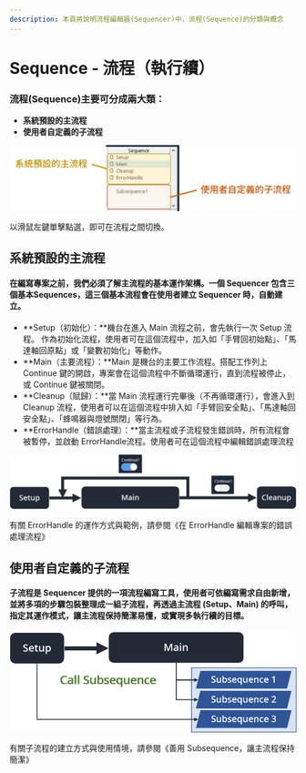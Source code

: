 ```yaml
---
description: 本頁將說明流程編輯器(Sequencer)中，流程(Sequence)的分類與概念
---
```


# Sequence - 流程（執行續）

### 流程\(Sequence\)主要可分成兩大類：

* **系統預設的主流程**
* **使用者自定義的子流程**

![&#x6D41;&#x7A0B;&#x7684;&#x985E;&#x5225;](../../../.gitbook/assets/sequencer_sequences2.png)

以滑鼠左鍵單擊點選，即可在流程之間切換。



## 系統預設的主流程

#### 在編寫專案之前，我們必須了解主流程的基本運作架構。一個 Sequencer 包含三個基本Sequences，這三個基本流程會在使用者建立 Sequencer 時，自動建立。

* **Setup（初始化）：**機台在進入 Main 流程之前，會先執行一次 Setup 流程。 作為初始化流程，使用者可在這個流程中，加入如「手臂回初始點」、「馬達軸回原點」或「變數初始化」等動作。
* **Main（主要流程）：**Main 是機台的主要工作流程。搭配工作列上 Continue 鍵的開啟，專案會在這個流程中不斷循環運行，直到流程被停止，或 Continue 鍵被關閉。
* **Cleanup（賦歸）：**當 Main 流程運行完畢後（不再循環運行），會進入到 Cleanup 流程，使用者可以在這個流程中排入如「手臂回安全點」、「馬達軸回安全點」、「蜂鳴器與燈號關閉」等行為。
* **ErrorHandle（錯誤處理）：**當主流程或子流程發生錯誤時，所有流程會被暫停，並啟動 ErrorHandle流程。使用者可在這個流程中編輯錯誤處理流程

![](../../../.gitbook/assets/sequencer_systemstep%20%281%29.png)

有關 ErrorHandle 的運作方式與範例，請參閱《在 ErrorHandle 編輯專案的錯誤處理流程》



## 使用者自定義的子流程

#### 子流程是 Sequencer 提供的一項流程編寫工具，使用者可依編寫需求自由新增，並將多項的步驟包裝整理成一組子流程，再透過主流程 \(Setup、Main\) 的呼叫，指定其運作模式，讓主流程保持簡潔易懂，或實現多執行續的目標。

![](../../../.gitbook/assets/sequencer_systemcallsub.png)

有關子流程的建立方式與使用情境，請參閱《善用 Subsequence，讓主流程保持簡潔》




